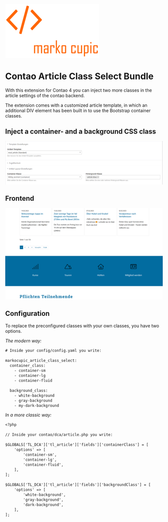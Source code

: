 ![Marko Cupic](docs/logo.png?raw=true "Marko Cupic")

# Contao Article Class Select Bundle

With this extension for Contao 4 you can inject two more classes in the article settings of the contao backend.

The extension comes with a customized article template,
in which an additional DIV element has been built in to use the Bootstrap container classes.

## Inject a **container-** and a **background** CSS class

![Alt text](docs/backend.png?raw=true "Backend")

## Frontend

![Alt text](docs/frontend.png?raw=true "Frontend")

## Configuration

To replace the preconfigured classes with your own classes, you have two options.

*The modern way:*

```
# Inside your config/config.yaml you write:

markocupic_article_class_select:
  container_class:
    - container-sm
    - container-lg
    - container-fluid

  background_class:
    - white-background
    - gray-background
    - my-dark-background
```

*In a more classic way:*

```
<?php

// Inside your contao/dca/article.php you write:

$GLOBALS['TL_DCA']['tl_article']['fields']['containerClass'] = [
    'options' => [
        'container-sm',
        'container-lg',
        'container-fluid',
    ],
];

$GLOBALS['TL_DCA']['tl_article']['fields']['backgroundClass'] = [
    'options' => [
        'white-background',
        'gray-background',
        'dark-background',
    ],
];
```
